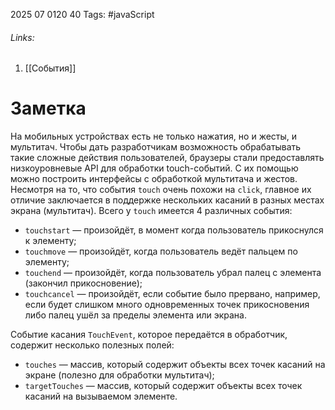 2025 07 0120 40
Tags: #javaScript 
###### Links: 
1) [[События]]

# Заметка
На мобильных устройствах есть не только нажатия, но и жесты, и мультитач. Чтобы дать разработчикам возможность обрабатывать такие сложные действия пользователей, браузеры стали предоставлять низкоуровневые API для обработки touch-событий. С их помощью можно построить интерфейсы с обработкой мультитача и жестов.
Несмотря на то, что события `touch` очень похожи на `click`, главное их отличие заключается в поддержке нескольких касаний в разных местах экрана (мультитач). Всего у `touch` имеется 4 различных события:

- `touchstart` — произойдёт, в момент когда пользователь прикоснулся к элементу;
- `touchmove` — произойдёт, когда пользователь ведёт пальцем по элементу;
- `touchend` — произойдёт, когда пользователь убрал палец с элемента (закончил прикосновение);
- `touchcancel` — произойдёт, если событие было прервано, например, если будет слишком много одновременных точек прикосновения либо палец ушёл за пределы элемента или экрана.

Событие касания `TouchEvent`, которое передаётся в обработчик, содержит несколько полезных полей:

- `touches` — массив, который содержит объекты всех точек касаний на экране (полезно для обработки мультитач);
- `targetTouches` — массив, который содержит объекты всех точек касаний на вызываемом элементе.